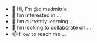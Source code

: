 - 👋 Hi, I’m @dimadmitrie
- 👀 I’m interested in ...
- 🌱 I’m currently learning ...
- 💞️ I’m looking to collaborate on ...
- 📫 How to reach me ...

<!---
dimadmitrie/dimadmitrie is a ✨ special ✨ repository because its `README.md` (this file) appears on your GitHub profile.
You can click the Preview link to take a look at your changes.
--->
